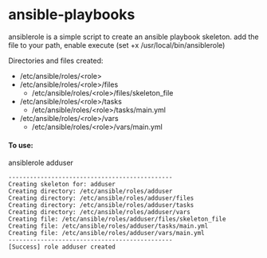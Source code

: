# ansible-playbooks

ansiblerole is a simple script to create an ansible playbook skeleton.
add the file to your path, enable execute (set +x /usr/local/bin/ansiblerole)

Directories and files created:
 * /etc/ansible/roles/\<role\>
 * /etc/ansible/roles/\<role\>/files
   * /etc/ansible/roles/\<role\>/files/skeleton_file
 * /etc/ansible/roles/\<role\>/tasks
   * /etc/ansible/roles/\<role\>/tasks/main.yml
 * /etc/ansible/roles/\<role\>/vars
   * /etc/ansible/roles/\<role\>/vars/main.yml


#### To use: 
ansiblerole adduser
```
----------------------------------------------
Creating skeleton for: adduser
Creating directory: /etc/ansible/roles/adduser
Creating directory: /etc/ansible/roles/adduser/files
Creating directory: /etc/ansible/roles/adduser/tasks
Creating directory: /etc/ansible/roles/adduser/vars
Creating file: /etc/ansible/roles/adduser/files/skeleton_file
Creating file: /etc/ansible/roles/adduser/tasks/main.yml
Creating file: /etc/ansible/roles/adduser/vars/main.yml
----------------------------------------------
[Success] role adduser created
```

